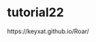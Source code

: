# tutorial22  <!DOCTYPE html>
<html>
<head>
<link rel="stylesheet" href="style.css">
</head>
<body>


</body>
</html>
https://keyxat.github.io/Roar/
 
